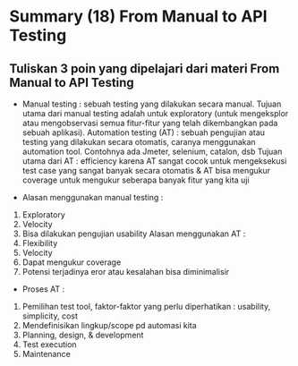 # Summary (18) From Manual to API Testing
## Tuliskan 3 poin yang dipelajari dari materi From Manual to API Testing

- Manual testing		: sebuah testing yang dilakukan secara manual. Tujuan utama dari manual testing adalah untuk exploratory (untuk mengeksplor atau mengobservasi semua fitur-fitur yang telah dikembangkan pada sebuah aplikasi). 
Automation testing (AT) : sebuah pengujian atau testing yang dilakukan secara otomatis, caranya menggunakan automation tool. Contohnya ada Jmeter, selenium, catalon, dsb
Tujuan utama dari AT : efficiency karena AT sangat cocok untuk mengeksekusi test case yang sangat banyak secara otomatis & AT bisa mengukur coverage untuk mengukur seberapa banyak fitur yang kita uji

- Alasan menggunakan manual testing	: 
1.	Exploratory
2.	Velocity
3.	Bisa dilakukan pengujian usability
Alasan menggunakan AT : 
1.	Flexibility
2.	Velocity
3.	Dapat mengukur coverage
4.	Potensi terjadinya eror atau kesalahan bisa diminimalisir

- Proses AT :
1.	Pemilihan test tool, faktor-faktor yang perlu diperhatikan : usability, simplicity, cost
2.	Mendefinisikan lingkup/scope pd automasi kita
3.	Planning, design, & development
4.	Test execution
5.	Maintenance 
